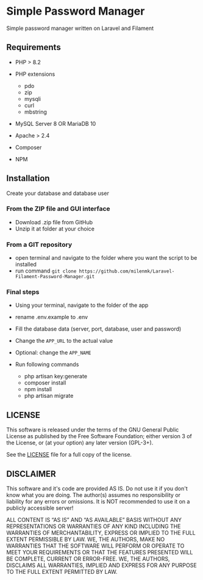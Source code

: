 # Simple Password Manager

Simple password manager written on Laravel and Filament

## Requirements

* PHP > 8.2

* PHP extensions
  * pdo
  * zip
  * mysqli
  * curl
  * mbstring

* MySQL Server 8 OR MariaDB 10
* Apache > 2.4
* Composer
* NPM

## Installation

Create your database and database user

### From the ZIP file and GUI interface

* Download .zip file from GitHub
* Unzip it at folder at your choice

### From a GIT repository

* open terminal and navigate to the folder where you want the script to be installed
* run command `git clone https://github.com/milenmk/Laravel-Filament-Password-Manager.git`

### Final steps

* Using your terminal, navigate to the folder of the app
* rename .env.example to .env
* Fill the database data (server, port, database, user and password)
* Change the `APP_URL` to the actual value
* Optional: change the `APP_NAME`

* Run following commands
  * php artisan key:generate
  * composer install
  * npm install
  * php artisan migrate

## LICENSE

This software is released under the terms of the GNU General Public License as published by the Free Software
Foundation; either version 3 of the License, or (at your option) any later version (GPL-3+).

See the [LICENSE](https://github.com/milenmk/Laravel-Filament-Password-Manager/blob/main/LICENSE) file for a full copy of the
license.

## DISCLAIMER

This software and it's code are provided AS IS. Do not use it if you don't know what you are doing.
The author(s) assumes no responsibility or liability for any errors or omissions.
It is NOT recommended to use it on a publicly accessible server!

ALL CONTENT IS “AS IS” AND “AS AVAILABLE” BASIS WITHOUT ANY REPRESENTATIONS OR WARRANTIES OF ANY KIND
INCLUDING THE WARRANTIES OF MERCHANTABILITY, EXPRESS OR IMPLIED TO THE FULL EXTENT PERMISSIBLE BY LAW.
WE, THE AUTHORS, MAKE NO WARRANTIES THAT THE SOFTWARE WILL PERFORM OR OPERATE TO MEET YOUR REQUIREMENTS
OR THAT THE FEATURES PRESENTED WILL BE COMPLETE, CURRENT OR ERROR-FREE. WE, THE AUTHORS, DISCLAIMS ALL
WARRANTIES, IMPLIED AND EXPRESS FOR ANY PURPOSE TO THE FULL EXTENT PERMITTED BY LAW.
